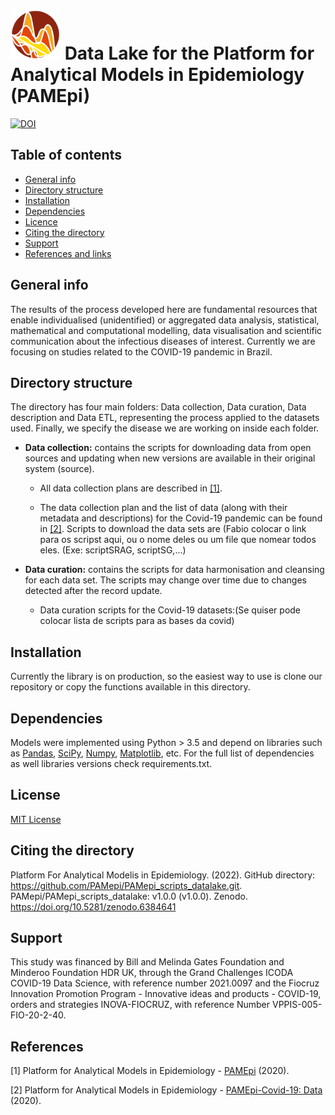 
# <img src="Images/logo.png" width="80"/> Data Lake for the Platform for Analytical Models in Epidemiology (PAMEpi)

[![DOI](https://zenodo.org/badge/396775199.svg)](https://zenodo.org/badge/latestdoi/396775199)

## Table of contents
* [General info](#general-info)
* [Directory structure](#directory-structure)
* [Installation](#installation)
* [Dependencies](#dependencies)
* [Licence](#licence)
* [Citing the directory](#citing-directory)
* [Support](#support)
* [References and links](#references)

## General info

The results of the process developed here are fundamental resources that enable individualised (unidentified) or aggregated data analysis, statistical, mathematical and computational modelling, data visualisation and scientific communication about the infectious diseases of interest. Currently we are focusing on studies related to the COVID-19 pandemic in Brazil.

## Directory structure

The directory has four main folders: Data collection, Data curation, Data description and Data ETL, representing the process applied to the datasets used. Finally, we specify the disease we are working on inside each folder. 

* **Data collection:** contains the scripts for downloading data from open sources and updating when new versions are available in their original system (source).

	* All data collection plans are described in [[1]](#1). 

	* The data collection plan and the list of data (along with their metadata and descriptions) for the Covid-19 pandemic can be found in [[2]](#2). Scripts to download the data sets are  (Fabio colocar o link para os scripst aqui, ou o nome deles ou um file que nomear todos eles. (Exe: scriptSRAG, scriptSG,...)

* **Data curation:** contains the scripts for data harmonisation and cleansing for each data set. The scripts may change over time due to changes detected after the record update. 
	* Data curation scripts for the Covid-19 datasets:(Se quiser pode colocar lista de scripts para as bases da covid) 

## Installation

Currently the library is on production, so the easiest way to use is clone our repository or copy the functions available in this directory. 

## Dependencies

Models were implemented using Python > 3.5 and depend on libraries such as [Pandas](https://github.com/pandas-dev/pandas), [SciPy](https://github.com/scipy/scipy), [Numpy](https://github.com/numpy/numpy), [Matplotlib](https://github.com/matplotlib/matplotlib), etc. For the full list of dependencies as well libraries versions check requirements.txt.
 
## License

[MIT License](LICENSE.txt)

## Citing the directory

Platform For Analytical Modelis in Epidemiology. (2022). GitHub directory: https://github.com/PAMepi/PAMepi_scripts_datalake.git. PAMepi/PAMepi_scripts_datalake: v1.0.0 (v1.0.0). Zenodo. https://doi.org/10.5281/zenodo.6384641

## Support

This study was financed by Bill and Melinda Gates Foundation and Minderoo Foundation HDR UK, through the Grand Challenges ICODA COVID-19 Data Science, with reference number 2021.0097 and the Fiocruz Innovation Promotion Program - Innovative ideas and products - COVID-19, orders and strategies INOVA-FIOCRUZ, with reference Number VPPIS-005-FIO-20-2-40.

## References 

<a id="1">[1]</a>  Platform for Analytical Models in Epidemiology - [PAMEpi](https://pamepi.rondonia.fiocruz.br/en/index_en.html) (2020).

<a id="2">[2]</a> Platform for Analytical Models in Epidemiology - [PAMEpi-Covid-19: Data](https://pamepi.rondonia.fiocruz.br/en/data_en.html) (2020).